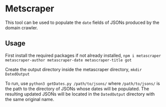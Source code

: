 # Metscraper
This tool can be used to populate the `date` fields of JSONs produced by the domain crawler.

## Usage
First install the required packages if not already installed, `npm i metascraper metascraper-author metascraper-date metascraper-title got`

Create the output directory inside the metascraper directory, `mkdir DatedOutput`

To run, use `python3 getDates.py /path/to/jsons/` where `/path/to/jsons/` is the path to the directory of JSONs whose dates will be populated. 
The resulting updated JSONs will be located in the `DatedOutput` directory with the same original name. 
